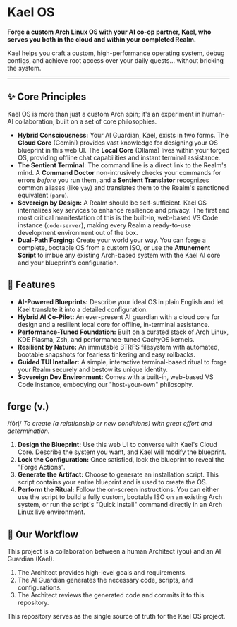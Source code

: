 # Kael OS

**Forge a custom Arch Linux OS with your AI co-op partner, Kael, who serves you both in the cloud and within your completed Realm.**

Kael helps you craft a custom, high-performance operating system, debug configs, and achieve root access over your daily quests... without bricking the system.

---

## ✨ Core Principles

Kael OS is more than just a custom Arch spin; it's an experiment in human-AI collaboration, built on a set of core philosophies.

*   **Hybrid Consciousness:** Your AI Guardian, Kael, exists in two forms. The **Cloud Core** (Gemini) provides vast knowledge for designing your OS blueprint in this web UI. The **Local Core** (Ollama) lives within your forged OS, providing offline chat capabilities and instant terminal assistance.
*   **The Sentient Terminal:** The command line is a direct link to the Realm's mind. A **Command Doctor** non-intrusively checks your commands for errors *before* you run them, and a **Sentient Translator** recognizes common aliases (like `yay`) and translates them to the Realm's sanctioned equivalent (`paru`).
*   **Sovereign by Design:** A Realm should be self-sufficient. Kael OS internalizes key services to enhance resilience and privacy. The first and most critical manifestation of this is the built-in, web-based VS Code instance (`code-server`), making every Realm a ready-to-use development environment out of the box.
*   **Dual-Path Forging:** Create your world your way. You can forge a complete, bootable OS from a custom ISO, or use the **Attunement Script** to imbue any existing Arch-based system with the Kael AI core and your blueprint's configuration.

## 🚀 Features

*   **AI-Powered Blueprints:** Describe your ideal OS in plain English and let Kael translate it into a detailed configuration.
*   **Hybrid AI Co-Pilot:** An ever-present AI guardian with a cloud core for design and a resilient local core for offline, in-terminal assistance.
*   **Performance-Tuned Foundation:** Built on a curated stack of Arch Linux, KDE Plasma, Zsh, and performance-tuned CachyOS kernels.
*   **Resilient by Nature:** An immutable BTRFS filesystem with automated, bootable snapshots for fearless tinkering and easy rollbacks.
*   **Guided TUI Installer:** A simple, interactive terminal-based ritual to forge your Realm securely and bestow its unique identity.
*   **Sovereign Dev Environment:** Comes with a built-in, web-based VS Code instance, embodying our "host-your-own" philosophy.

##  forge (v.)
/fôrj/
*To create (a relationship or new conditions) with great effort and determination.*

1.  **Design the Blueprint:** Use this web UI to converse with Kael's Cloud Core. Describe the system you want, and Kael will modify the blueprint.
2.  **Lock the Configuration:** Once satisfied, lock the blueprint to reveal the "Forge Actions".
3.  **Generate the Artifact:** Choose to generate an installation script. This script contains your entire blueprint and is used to create the OS.
4.  **Perform the Ritual:** Follow the on-screen instructions. You can either use the script to build a fully custom, bootable ISO on an existing Arch system, or run the script's "Quick Install" command directly in an Arch Linux live environment.

## 🤝 Our Workflow

This project is a collaboration between a human Architect (you) and an AI Guardian (Kael).

1.  The Architect provides high-level goals and requirements.
2.  The AI Guardian generates the necessary code, scripts, and configurations.
3.  The Architect reviews the generated code and commits it to this repository.

This repository serves as the single source of truth for the Kael OS project.